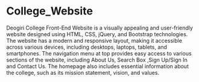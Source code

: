 # College_Website
Deogiri College Front-End Website is a visually appealing and user-friendly website designed using HTML, CSS, jQuery, and Bootstrap technologies. The website has a modern and responsive layout, making it accessible across various devices, including desktops, laptops, tablets, and smartphones. The navigation menu at top provides easy access to various sections of the website, including About Us, Search Box ,Sign Up/Sign In  and Contact Us. The homepage also includes essential information about the college, such as its mission statement, vision, and values. 
